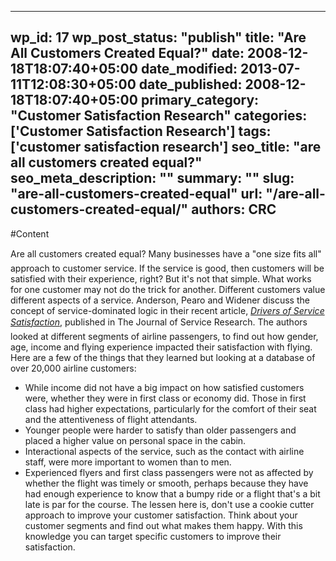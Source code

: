 
---
wp_id: 17
wp_post_status: "publish" 
title: "Are All Customers Created Equal?"
date: 2008-12-18T18:07:40+05:00
date_modified: 2013-07-11T12:08:30+05:00
date_published: 2008-12-18T18:07:40+05:00
primary_category: "Customer Satisfaction Research"
categories: ['Customer Satisfaction Research'] 
tags: ['customer satisfaction research']
seo_title: "are all customers created equal?"
seo_meta_description: ""
summary: ""
slug: "are-all-customers-created-equal"
url: "/are-all-customers-created-equal/"
authors: CRC
---

#Content

Are all customers created equal?
Many businesses have a "one size fits all" approach to customer service. If the service is good, then customers will be satisfied with their experience, right?
But it's not that simple. What works for one customer may not do the trick for another. Different customers value different aspects of a service.
Anderson, Pearo and Widener discuss the concept of service-dominated logic in their recent article, _[Drivers of Service Satisfaction](http://jsr.sagepub.com/cgi/content/abstract/10/4/365)_, published in The Journal of Service Research. The authors looked at different segments of airline passengers, to find out how gender, age, income and flying experience impacted their satisfaction with flying.
Here are a few of the things that they learned but looking at a database of over 20,000 airline customers:
*   While income did not have a big impact on how satisfied customers were, whether they were in first class or economy did. Those in first class had higher expectations, particularly for the comfort of their seat and the attentiveness of flight attendants.
*   Younger people were harder to satisfy than older passengers and placed a higher value on personal space in the cabin.
*   Interactional aspects of the service, such as the contact with airline staff, were more important to women than to men.
*   Experienced flyers and first class passengers were not as affected by whether the flight was timely or smooth, perhaps because they have had enough experience to know that a bumpy ride or a flight that's a bit late is par for the course.
The lessen here is, don't use a cookie cutter approach to improve your customer satisfaction. Think about your customer segments and find out what makes them happy. With this knowledge you can target specific customers to improve their satisfaction.

